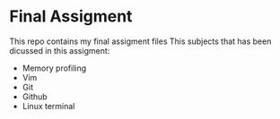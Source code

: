 # Final Assigment

This repo contains my final assigment files
This subjects that has been dicussed in this assigment:
- Memory profiling
- Vim
- Git
- Github
- Linux terminal